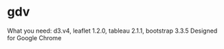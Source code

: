 # gdv

What you need: d3.v4, leaflet 1.2.0, tableau 2.1.1, bootstrap 3.3.5
Designed for Google Chrome
